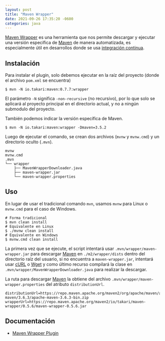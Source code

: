 ```yaml
---
layout: post
title: "Maven Wrapper"
date: 2021-09-26 17:35:20 -0600
categories: java
---
```


[Maven Wrapper](https://github.com/takari/maven-wrapper) es una herramienta que nos permite descargar y ejecutar una versión específica de [Maven](https://maven.apache.org/) de manera automatizada, es especialmente útil en desarrollos donde se usa [integración continua](https://en.wikipedia.org/wiki/Continuous_integration).

## Instalación

Para instalar el plugin, solo debemos ejecutar en la raíz del proyecto (donde el archivo `pom.xml` se encuentra)

```shell
$ mvn -N io.takari:maven:0.7.7:wrapper
```

El parámetro `-N` significa `-non-recursive` (no recursivo), por lo que solo se aplicará al proyecto principal en el directorio actual, y no a ningún submodulo del proyecto.

También podemos indicar la versión específica de Maven.

```shell
$ mvn -N io.takari:maven:wrapper -Dmaven=3.5.2
```

Luego de ejecutar el comando, se crean dos archivos (`mvnw` y `mvnw.cmd`) y un directorio oculto (`.mvn`).

```
mvnw
mvnw.cmd
.mvn
└── wrapper
    ├── MavenWrapperDownloader.java
    ├── maven-wrapper.jar
    └── maven-wrapper.properties
```

## Uso

En lugar de usar el tradicional comando `mvn`, usamos `mvnw` para Linux o `mvnw.cmd` para el caso de Windows.

```shell
# Forma tradicional
$ mvn clean install
# Equivalente en Linux
$ ./mvnw clean install
# Equivalente en Windows
$ mvnw.cmd clean install
```

La primera vez que se ejecute, el script intentará usar `.mvn/wrapper/maven-wrapper.jar` para descargar [Maven](https://maven.apache.org/) en `./m2/wrapper/dists` dentro del directorio raíz del usuario, si no encuentra a `maven-wrapper.jar`, intentará usar [cURL](https://curl.se/) o [Wget](http://www.gnu.org/software/wget/) y como último recurso compilará la clase en `.mvn/wrapper/MavenWrapperDownloader.java` para realizar la descargar.

La ruta para descargar [Maven](https://maven.apache.org/) la obtiene del archivo `.mvn/wrapper/maven-wrapper.properties` del atributo `distributionUrl`.

```properties
distributionUrl=https://repo.maven.apache.org/maven2/org/apache/maven/apache-maven/3.6.3/apache-maven-3.6.3-bin.zip
wrapperUrl=https://repo.maven.apache.org/maven2/io/takari/maven-wrapper/0.5.6/maven-wrapper-0.5.6.jar
```

## Documentación

* [Maven Wrapper Plugin](https://github.com/takari/maven-wrapper)

